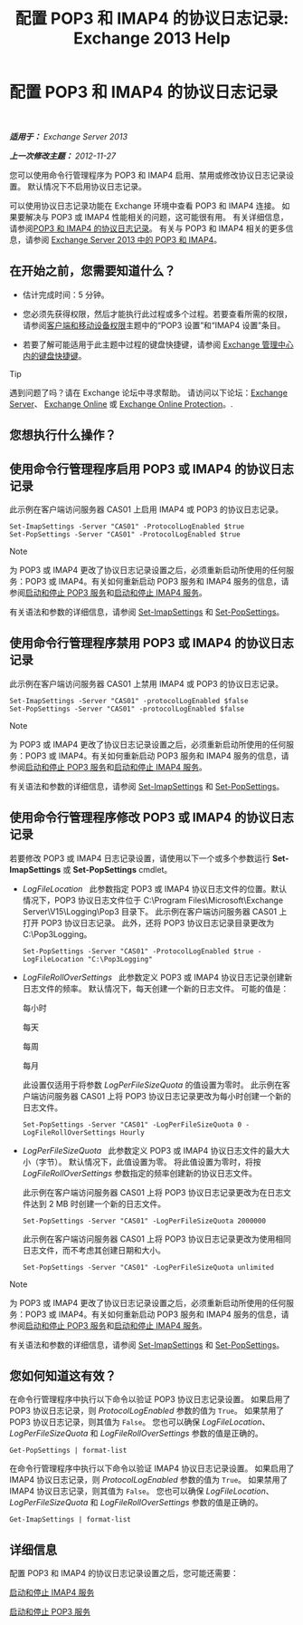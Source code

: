 ﻿---
title: '配置 POP3 和 IMAP4 的协议日志记录: Exchange 2013 Help'
TOCTitle: 配置 POP3 和 IMAP4 的协议日志记录
ms:assetid: 451b337b-cb6b-4460-8687-be0b19c469bc
ms:mtpsurl: https://technet.microsoft.com/zh-cn/library/Aa997690(v=EXCHG.150)
ms:contentKeyID: 50556560
ms.date: 01/11/2018
mtps_version: v=EXCHG.150
ms.translationtype: HT
---

# 配置 POP3 和 IMAP4 的协议日志记录

 

_**适用于：** Exchange Server 2013_

_**上一次修改主题：** 2012-11-27_

您可以使用命令行管理程序为 POP3 和 IMAP4 启用、禁用或修改协议日志记录设置。 默认情况下不启用协议日志记录。

可以使用协议日志记录功能在 Exchange 环境中查看 POP3 和 IMAP4 连接。 如果要解决与 POP3 或 IMAP4 性能相关的问题，这可能很有用。 有关详细信息，请参阅[POP3 和 IMAP4 的协议日志记录](protocol-logging-for-pop3-and-imap4-exchange-2013-help.md)。 有关与 POP3 和 IMAP4 相关的更多信息，请参阅 [Exchange Server 2013 中的 POP3 和 IMAP4](pop3-and-imap4-in-exchange-server-2013-exchange-2013-help.md)。

## 在开始之前，您需要知道什么？

  - 估计完成时间：5 分钟。

  - 您必须先获得权限，然后才能执行此过程或多个过程。若要查看所需的权限，请参阅[客户端和移动设备权限](clients-and-mobile-devices-permissions-exchange-2013-help.md)主题中的“POP3 设置”和“IMAP4 设置”条目。

  - 若要了解可能适用于此主题中过程的键盘快捷键，请参阅 [Exchange 管理中心内的键盘快捷键](keyboard-shortcuts-in-the-exchange-admin-center-exchange-online-protection-help.md)。

> [!TIP]  
> 遇到问题了吗？请在 Exchange 论坛中寻求帮助。 请访问以下论坛：<a href="https://go.microsoft.com/fwlink/p/?linkid=60612">Exchange Server</a>、 <a href="https://go.microsoft.com/fwlink/p/?linkid=267542">Exchange Online</a> 或 <a href="https://go.microsoft.com/fwlink/p/?linkid=285351">Exchange Online Protection</a>。.


## 您想执行什么操作？

## 使用命令行管理程序启用 POP3 或 IMAP4 的协议日志记录

此示例在客户端访问服务器 CAS01 上启用 IMAP4 或 POP3 的协议日志记录。

    Set-ImapSettings -Server "CAS01" -ProtocolLogEnabled $true
    Set-PopSettings -Server "CAS01" -ProtocolLogEnabled $true

> [!NOTE]  
> 为 POP3 或 IMAP4 更改了协议日志记录设置之后，必须重新启动所使用的任何服务：POP3 或 IMAP4。有关如何重新启动 POP3 服务和 IMAP4 服务的信息，请参阅<a href="start-and-stop-the-pop3-services-exchange-2013-help.md">启动和停止 POP3 服务</a>和<a href="start-and-stop-the-imap4-services-exchange-2013-help.md">启动和停止 IMAP4 服务</a>。


有关语法和参数的详细信息，请参阅 [Set-ImapSettings](https://technet.microsoft.com/zh-cn/library/aa998252\(v=exchg.150\)) 和 [Set-PopSettings](https://technet.microsoft.com/zh-cn/library/aa997154\(v=exchg.150\))。

## 使用命令行管理程序禁用 POP3 或 IMAP4 的协议日志记录

此示例在客户端访问服务器 CAS01 上禁用 IMAP4 或 POP3 的协议日志记录。

    Set-ImapSettings -Server "CAS01" -protocolLogEnabled $false
    Set-PopSettings -Server "CAS01" -protocolLogEnabled $false

> [!NOTE]  
> 为 POP3 或 IMAP4 更改了协议日志记录设置之后，必须重新启动所使用的任何服务：POP3 或 IMAP4。有关如何重新启动 POP3 服务和 IMAP4 服务的信息，请参阅<a href="start-and-stop-the-pop3-services-exchange-2013-help.md">启动和停止 POP3 服务</a>和<a href="start-and-stop-the-imap4-services-exchange-2013-help.md">启动和停止 IMAP4 服务</a>。


有关语法和参数的详细信息，请参阅 [Set-ImapSettings](https://technet.microsoft.com/zh-cn/library/aa998252\(v=exchg.150\)) 和 [Set-PopSettings](https://technet.microsoft.com/zh-cn/library/aa997154\(v=exchg.150\))。

## 使用命令行管理程序修改 POP3 或 IMAP4 的协议日志记录

若要修改 POP3 或 IMAP4 日志记录设置，请使用以下一个或多个参数运行 **Set-ImapSettings** 或 **Set-PopSettings** cmdlet。

  - *LogFileLocation*   此参数指定 POP3 或 IMAP4 协议日志文件的位置。默认情况下，POP3 协议日志文件位于 C:\\Program Files\\Microsoft\\Exchange Server\\V15\\Logging\\Pop3 目录下。 此示例在客户端访问服务器 CAS01 上打开 POP3 协议日志记录。 此外，还将 POP3 协议日志记录目录更改为 C:\\Pop3Logging。
    
        Set-PopSettings -Server "CAS01" -ProtocolLogEnabled $true -LogFileLocation "C:\Pop3Logging"

  - *LogFileRollOverSettings*   此参数定义 POP3 或 IMAP4 协议日志记录创建新日志文件的频率。 默认情况下，每天创建一个新的日志文件。 可能的值是：
    
    每小时
    
    每天
    
    每周
    
    每月
    
    此设置仅适用于将参数 *LogPerFileSizeQuota* 的值设置为零时。 此示例在客户端访问服务器 CAS01 上将 POP3 协议日志记录更改为每小时创建一个新的日志文件。
    
        Set-PopSettings -Server "CAS01" -LogPerFileSizeQuota 0 -LogFileRollOverSettings Hourly

  - *LogPerFileSizeQuota*   此参数定义 POP3 或 IMAP4 协议日志文件的最大大小（字节）。 默认情况下，此值设置为零。 将此值设置为零时，将按 *LogFileRollOverSettings* 参数指定的频率创建新的协议日志文件。
    
    此示例在客户端访问服务器 CAS01 上将 POP3 协议日志记录更改为在日志文件达到 2 MB 时创建一个新的日志文件。
    
        Set-PopSettings -Server "CAS01" -LogPerFileSizeQuota 2000000
    
    此示例在客户端访问服务器 CAS01 上将 POP3 协议日志记录更改为使用相同日志文件，而不考虑其创建日期和大小。
    
        Set-PopSettings -Server "CAS01" -LogPerFileSizeQuota unlimited

> [!NOTE]  
> 为 POP3 或 IMAP4 更改了协议日志记录设置之后，必须重新启动所使用的任何服务：POP3 或 IMAP4。有关如何重新启动 POP3 服务和 IMAP4 服务的信息，请参阅<a href="start-and-stop-the-pop3-services-exchange-2013-help.md">启动和停止 POP3 服务</a>和<a href="start-and-stop-the-imap4-services-exchange-2013-help.md">启动和停止 IMAP4 服务</a>。


有关语法和参数的详细信息，请参阅 [Set-ImapSettings](https://technet.microsoft.com/zh-cn/library/aa998252\(v=exchg.150\)) 和 [Set-PopSettings](https://technet.microsoft.com/zh-cn/library/aa997154\(v=exchg.150\))。

## 您如何知道这有效？

在命令行管理程序中执行以下命令以验证 POP3 协议日志记录设置。 如果启用了 POP3 协议日志记录，则 *ProtocolLogEnabled* 参数的值为 `True`。 如果禁用了 POP3 协议日志记录，则其值为 `False`。 您也可以确保 *LogFileLocation*、*LogPerFileSizeQuota* 和 *LogFileRollOverSettings* 参数的值是正确的。

    Get-PopSettings | format-list

在命令行管理程序中执行以下命令以验证 IMAP4 协议日志记录设置。 如果启用了 IMAP4 协议日志记录，则 *ProtocolLogEnabled* 参数的值为 `True`。 如果禁用了 IMAP4 协议日志记录，则其值为 `False`。 您也可以确保 *LogFileLocation*、*LogPerFileSizeQuota* 和 *LogFileRollOverSettings* 参数的值是正确的。

    Get-ImapSettings | format-list

## 详细信息

配置 POP3 和 IMAP4 的协议日志记录设置之后，您可能还需要：

[启动和停止 IMAP4 服务](start-and-stop-the-imap4-services-exchange-2013-help.md)

[启动和停止 POP3 服务](start-and-stop-the-pop3-services-exchange-2013-help.md)


